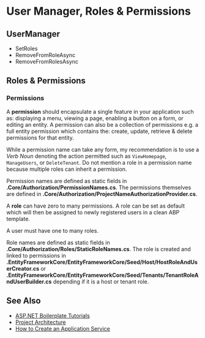 # User Manager, Roles & Permissions

## UserManager

* SetRoles
* RemoveFromRoleAsync
* RemoveFromRolesAsync

## Roles & Permissions

### Permissions

A **permission** should encapsulate a single feature in your application such as: displaying a menu, viewing a page, enabling a button on a form, or editing an entity. A permission can also be a collection of permissions e.g. a full entity permission which contains the: create, update, retrieve & delete permissions for that entity.

While a permission name can take any form, my recommendation is to use a *Verb Noun* denoting the action permitted such as ```ViewHomepage```, ```ManageUsers```, or ```DeleteTenant```. Do not mention a role in a permission name because multiple roles can inherit a permission.

Permission names are defined as static fields in **.Core/Authorization/PermissionNames.cs**. The permissions themselves are defined in **.Core/Authorization/ProjectNameAuthorizationProvider.cs**.

A **role** can have zero to many permissions. A role can be set as default which will then be assigned to newly registered users in a clean ABP template.

A user must have one to many roles.

Role names are defined as static fields in **.Core/Authorization/Roles/StaticRoleNames.cs**. The role is created and linked to permissions in **.EntityFrameworkCore/EntityFrameworkCore/Seed/Host/HostRoleAndUserCreator.cs** or **.EntityFrameworkCore/EntityFrameworkCore/Seed/Tenants/TenantRoleAndUserBuilder.cs** depending if it is a host or tenant role.

## See Also
* [ASP\.NET Boilerplate Tutorials](README.md)
* [Project Architecture](projectarchitecture.md)
* [How to Create an Application Service](applicationservice.md)